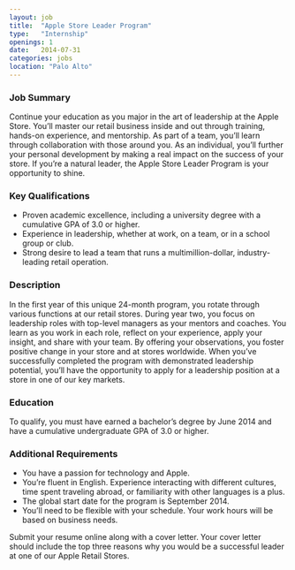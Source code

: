 ```yaml
---
layout: job
title:  "Apple Store Leader Program"
type:   "Internship"
openings: 1
date:   2014-07-31
categories: jobs
location: "Palo Alto"
---
```


### Job Summary
Continue your education as you major in the art of leadership at the Apple Store. You’ll master our retail business inside and out through training, hands-on experience, and mentorship. As part of a team, you’ll learn through collaboration with those around you. As an individual, you’ll further your personal development by making a real impact on the success of your store. If you’re a natural leader, the Apple Store Leader Program is your opportunity to shine.


### Key Qualifications
- Proven academic excellence, including a university degree with a cumulative GPA of 3.0 or higher.
- Experience in leadership, whether at work, on a team, or in a school group or club.
- Strong desire to lead a team that runs a multimillion-dollar, industry-leading retail operation.


### Description
In the first year of this unique 24-month program, you rotate through various functions at our retail stores. During year two, you focus on leadership roles with top-level managers as your mentors and coaches. You learn as you work in each role, reflect on your experience, apply your insight, and share with your team. By offering your observations, you foster positive change in your store and at stores worldwide. When you’ve successfully completed the program with demonstrated leadership potential, you’ll have the opportunity to apply for a leadership position at a store in one of our key markets.


### Education
To qualify, you must have earned a bachelor’s degree by June 2014 and have a cumulative undergraduate GPA of 3.0 or higher.


### Additional Requirements
- You have a passion for technology and Apple.
- You’re fluent in English. Experience interacting with different cultures, time spent traveling abroad, or familiarity with other languages is a plus.
- The global start date for the program is September 2014.
- You’ll need to be flexible with your schedule. Your work hours will be based on business needs.

Submit your resume online along with a cover letter. Your cover letter should include the top three reasons why you would be a successful leader at one of our Apple Retail Stores.
